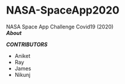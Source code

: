 # NASA-SpaceApp2020
NASA Space App Challenge Covid19 (2020)  
***About***



***CONTRIBUTORS***  
- Aniket  
- Ray    
- James  
- Nikunj  


